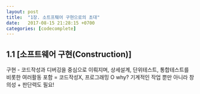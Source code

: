 ```yaml
---
layout: post
title:  "1장. 소트프퉤어 구현으로의 초대"
date:   2017-08-15 21:28:15 +0700
categories: [codecomplete]
---
```

## 1.1 [소프트웨어 구현(Construction)]
구현 - 코드작성과 디버깅을 중심으로 이뤄지며, 상세설계, 단위테스트, 통합테스트를 비롯한 여러활동 포함
= 코드작성X, 프로그래밍 O why? 기계적인 작업 뿐만 아니라 창의성 + 판단력도 필요!
